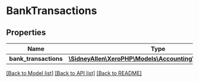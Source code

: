 # BankTransactions

## Properties
Name | Type | Description | Notes
------------ | ------------- | ------------- | -------------
**bank_transactions** | [**\SidneyAllen\XeroPHP\Models\Accounting\BankTransaction[]**](BankTransaction.md) |  | [optional] 

[[Back to Model list]](../README.md#documentation-for-models) [[Back to API list]](../README.md#documentation-for-api-endpoints) [[Back to README]](../README.md)


